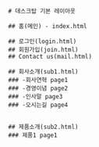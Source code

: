 	# 데스크탑 기본 레이아웃
	
	## 홈(메인) - index.html

	## 로그인(login.html)
	## 회원가입(join.html)
	## Contact us(mail.html)

	## 회사소개(sub1.html)
	### -회사연혁 page1
	### -경영이념 page2
	### -인사말 page3
	### -오시는길 page4


	## 제품소개(sub2.html)
	### 제품1 page1